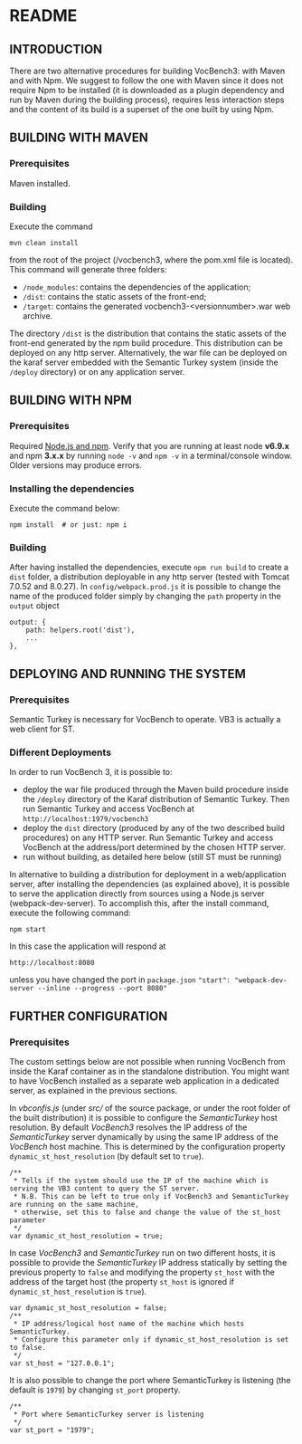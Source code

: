 # README #

## INTRODUCTION ##

There are two alternative procedures for building VocBench3: with Maven and with Npm.
We suggest to follow the one with Maven since it does not require Npm to be installed (it is downloaded as a plugin dependency and run by Maven during the building process), requires less interaction steps and the content of its build is a superset of the one built by using Npm.

##	BUILDING WITH MAVEN ##

### Prerequisites ###

Maven installed.

### Building ###

Execute the command
```
mvn clean install
```
from the root of the project (/vocbench3, where the pom.xml file is located). This command will generate three folders: 

*	`/node_modules`: contains the dependencies of the application;
*	`/dist`: contains the static assets of the front-end;
*	`/target`: contains the generated vocbench3-<versionnumber\>.war web archive.

The directory `/dist` is the distribution that contains the static assets of the front-end generated by the npm build procedure. This distribution can be deployed on any http server.
Alternatively, the war file can be deployed on the karaf server embedded with the Semantic Turkey system (inside the `/deploy` directory) or on any application server.

##	BUILDING WITH NPM ##

### Prerequisites ###
Required [Node.js and npm](https://nodejs.org/en/download).
Verify that you are running at least node __v6.9.x__ and npm __3.x.x__ by running `node -v` and `npm -v` in a terminal/console window. Older versions may produce errors.

### Installing the dependencies ###

Execute the command below:
```
npm install  # or just: npm i
```

### Building ###

After having installed the dependencies, execute `npm run build` to create a `dist` folder, a distribution deployable in any http server (tested with Tomcat 7.0.52 and 8.0.27).
In `config/webpack.prod.js` it is possible to change the name of the produced folder simply by changing the `path` property in the `output` object
```
output: {
    path: helpers.root('dist'),
    ...    
},
```

## DEPLOYING AND RUNNING THE SYSTEM ##

### Prerequisites ###

Semantic Turkey is necessary for VocBench to operate. VB3 is actually a web client for ST.

### Different Deployments

In order to run VocBench 3, it is possible to:

* deploy the war file produced through the Maven build procedure inside the `/deploy` directory of the Karaf distribution of Semantic Turkey. Then run Semantic Turkey and access VocBench at `http://localhost:1979/vocbench3`
* deploy the `dist` directory (produced by any of the two described build procedures) on any HTTP server. Run Semantic Turkey and access VocBench at the address/port determined by the chosen HTTP server.
* run without building, as detailed here below (still ST must be running)

In alternative to building a distribution for deployment in a web/application server, after installing the dependencies (as explained above), it is possible to serve the application directly from sources using a Node.js server (webpack-dev-server). 
To accomplish this, after the install command, execute the following command:
```
npm start
```
In this case the application will respond at 
```
http://localhost:8080
```
unless you have changed the port in `package.json` `"start": "webpack-dev-server --inline --progress --port 8080"`



## FURTHER CONFIGURATION ##

### Prerequisites ###
The custom settings below are not possible when running VocBench from inside the Karaf container as in the standalone distribution. You might want to have VocBench installed as a separate web application in a dedicated server, as explained in the previous sections.

In *vbconfis.js* (under *src/* of the source package, or under the root folder of the built distribution) it is possible to configure the *SemanticTurkey* host resolution.
By default *VocBench3* resolves the IP address of the *SemanticTurkey* server dynamically by using the same IP address of the *VocBench* host machine.
This is determined by the configuration property `dynamic_st_host_resolution` (by default set to `true`).
```
/**
 * Tells if the system should use the IP of the machine which is serving the VB3 content to query the ST server.
 * N.B. This can be left to true only if VocBench3 and SemanticTurkey are running on the same machine,
 * otherwise, set this to false and change the value of the st_host parameter
 */
var dynamic_st_host_resolution = true;
```
In case *VocBench3* and *SemanticTurkey* run on two different hosts, it is possible to provide the *SemanticTurkey* IP address statically by setting the previous property to `false` and modifying 
the property `st_host` with the address of the target host (the property `st_host` is ignored if `dynamic_st_host_resolution` is `true`).
```
var dynamic_st_host_resolution = false;
/**
 * IP address/logical host name of the machine which hosts SemanticTurkey.
 * Configure this parameter only if dynamic_st_host_resolution is set to false.
 */
var st_host = "127.0.0.1";
```
It is also possible to change the port where SemanticTurkey is listening (the default is `1979`) by changing `st_port` property.
```
/**
 * Port where SemanticTurkey server is listening
 */
var st_port = "1979";
```